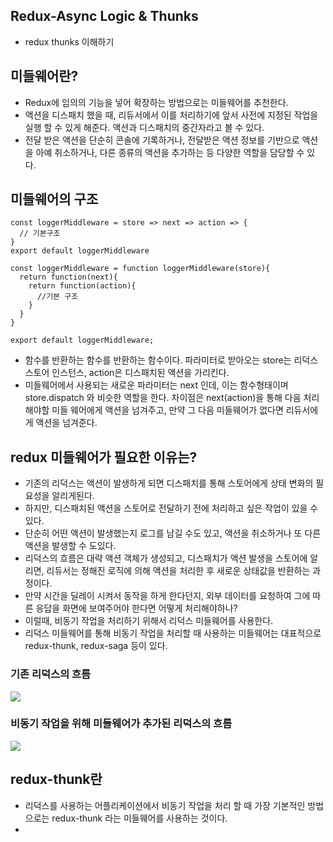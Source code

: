 ## Redux-Async Logic & Thunks
- redux thunks 이해하기

## 미들웨어란?
- Redux에 임의의 기능을 넣어 확장하는 방법으로는 미들웨어를 추천한다.
- 액션을 디스패치 했을 때, 리듀서에서 이를 처리하기에 앞서 사전에 지정된 작업을 실행 할 수 있게 해준다. 액션과 디스패치의 중간자라고 볼 수 있다.
- 전달 받은 액션을 단순히 콘솔에 기록하거나, 전달받은 액션 정보를 기반으로 액션을 아예 취소하거나, 다른 종류의 액션을 추가하는 등 다양한 역할을 담당할 수 있다. 

## 미들웨어의 구조
```
const loggerMiddleware = store => next => action => {
  // 기본구조
}
export default loggerMiddleware
```
```
const loggerMiddleware = function loggerMiddleware(store){
  return function(next){
    return function(action){
      //기본 구조
    }
  }
}

export default loggerMiddleware;
```

- 함수를 반환하는 함수를 반환하는 함수이다. 파라미터로 받아오는 store는 리덕스 스토어 인스턴스, action은 디스패치된 액션을 가리킨다. 
- 미들웨어에서 사용되는 새로운 파라미터는 next 인데, 이는 함수형태이며 store.dispatch 와 비슷한 역할을 한다. 차이점은 next(action)을 통해 다음 처리해야할 미들 웨어에게 액션을 넘겨주고, 만약 그 다음 미들웨어가 없다면 리듀서에게 액션을 넘겨준다. 


## redux 미들웨어가 필요한 이유는?
- 기존의 리덕스는 액션이 발생하게 되면 디스패치를 통해 스토어에게 상태 변화의 필요성을 알리게된다. 
- 하지만, 디스패치된 액션을 스토어로 전달하기 전에 처리하고 싶은 작업이 있을 수 있다. 
- 단순히 어떤 액션이 발생했는지 로그를 남길 수도 있고, 액션을 취소하거나 또 다른 액션을 발생할 수 도있다. 
- 리덕스의 흐름은 대략 액션 객체가 생성되고, 디스패치가 액션 발생을 스토어에 알리면, 리듀서는 정해진 로직에 의해 액션을 처리한 후 새로운 상태값을 반환하는 과정이다. 
- 만약 시간을 딜레이 시켜서 동작을 하게 한다던지, 외부 데이터를 요청하여 그에 따른 응답을 화면에 보여주어야 한다면 어떻게 처리해야하나?
- 이럴때, 비동기 작업을 처리하기 위해서 리덕스 미들웨어를 사용한다. 
- 리덕스 미들웨어를 통해 비동기 작업을 처리할 때 사용하는 미들웨어는 대표적으로 redux-thunk, redux-saga 등이 있다. 

### 기존 리덕스의 흐름
<img src="../Img/workflow.png">

### 비동기 작업을 위해 미들웨어가 추가된 리덕스의 흐름
<img src="../Img/middleWork.png">


## redux-thunk란
- 리덕스를 사용하는 어플리케이션에서 비동기 작업을 처리 할 때 가장 기본적인 방법으로는 redux-thunk 라는 미들웨어를 사용하는 것이다. 
- 



